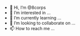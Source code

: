 - 👋 Hi, I’m @8corps
- 👀 I’m interested in ...
- 🌱 I’m currently learning ...
- 💞️ I’m looking to collaborate on ...
- 📫 How to reach me ...

<!---
8corps/8corps is a ✨ special ✨ repository because its `README.md` (this file) appears on your GitHub profile.
You can click the Preview link to take a look at your changes.
--->
